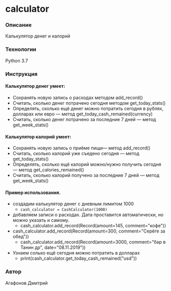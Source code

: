# calculator
### Описание
Калькулятор денег и калорий
### Технологии
Python 3.7
### Инструкция

#### Калькулятор денег умеет:
- Сохранять новую запись о расходах методом add_record()
- Считать, сколько денег потрачено сегодня методом get_today_stats()
- Определять, сколько ещё денег можно потратить сегодня в рублях, долларах или евро — метод get_today_cash_remained(currency)
- Считать, сколько денег потрачено за последние 7 дней — метод get_week_stats()
#### Калькулятор калорий умеет:
- Сохранять новую запись о приёме пищи— метод add_record()
- Считать, сколько калорий уже съедено сегодня — метод get_today_stats()
- Определять, сколько ещё калорий можно/нужно получить сегодня — метод get_calories_remained()
- Считать, сколько калорий получено за последние 7 дней — метод get_week_stats()
#### Пример использования.
- создадим калькулятор денег с дневным лимитом 1000
  - ``` cash_calculator = CashCalculator(1000) ```
- добавляем записи о расходах. Дата проставится автоматически, но можно указать и самому.
  - cash_calculator.add_record(Record(amount=145, comment="кофе"))
- cash_calculator.add_record(Record(amount=300, comment="Серёге за обед"))
  - cash_calculator.add_record(Record(amount=3000, comment="бар в Танин др", date="08.11.2019"))
- Узнаем солько ещё сегодня можно потратить в долларах
  - print(cash_calculator.get_today_cash_remained("usd"))
### Автор
Агафонов Дмитрий
